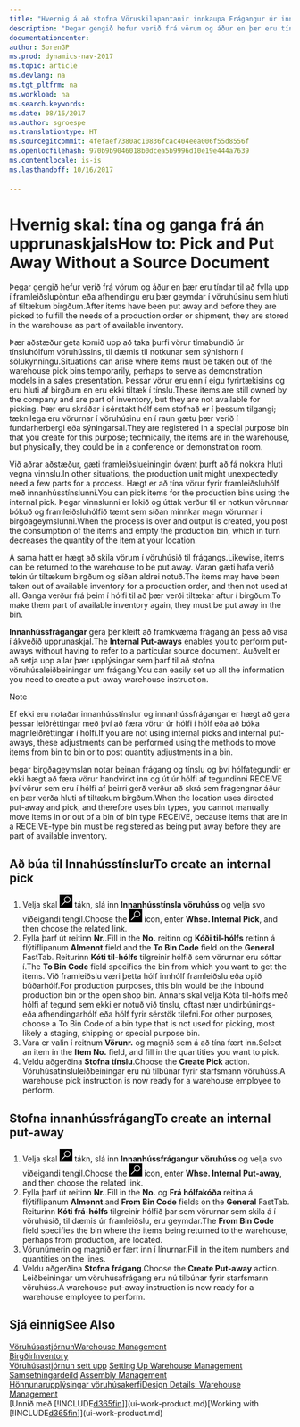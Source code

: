 ```yaml
---
title: "Hvernig á að stofna Vöruskilapantanir innkaupa Frágangur úr innanhússfrágangi"
description: "Þegar gengið hefur verið frá vörum og áður en þær eru tíndar til að fylla upp í framleiðslupöntun eða afhendingu eru þær geymdar í vöruhúsinu sem hluti af tiltækum birgðum."
documentationcenter: 
author: SorenGP
ms.prod: dynamics-nav-2017
ms.topic: article
ms.devlang: na
ms.tgt_pltfrm: na
ms.workload: na
ms.search.keywords: 
ms.date: 08/16/2017
ms.author: sgroespe
ms.translationtype: HT
ms.sourcegitcommit: 4fefaef7380ac10836fcac404eea006f55d8556f
ms.openlocfilehash: 970b9b9046018b0dcea5b9996d10e19e444a7639
ms.contentlocale: is-is
ms.lasthandoff: 10/16/2017

---
```

# <a name="how-to-pick-and-put-away-without-a-source-document"></a><span data-ttu-id="3741a-103">Hvernig skal: tína og ganga frá án upprunaskjals</span><span class="sxs-lookup"><span data-stu-id="3741a-103">How to: Pick and Put Away Without a Source Document</span></span>
<span data-ttu-id="3741a-104">Þegar gengið hefur verið frá vörum og áður en þær eru tíndar til að fylla upp í framleiðslupöntun eða afhendingu eru þær geymdar í vöruhúsinu sem hluti af tiltækum birgðum.</span><span class="sxs-lookup"><span data-stu-id="3741a-104">After items have been put away and before they are picked to fulfill the needs of a production order or shipment, they are stored in the warehouse as part of available inventory.</span></span>  

<span data-ttu-id="3741a-105">Þær aðstæður geta komið upp að taka þurfi vörur tímabundið úr tínsluhólfum vöruhússins, til dæmis til notkunar sem sýnishorn í sölukynningu.</span><span class="sxs-lookup"><span data-stu-id="3741a-105">Situations can arise where items must be taken out of the warehouse pick bins temporarily, perhaps to serve as demonstration models in a sales presentation.</span></span> <span data-ttu-id="3741a-106">Þessar vörur eru enn í eigu fyrirtækisins og eru hluti af birgðum en eru ekki tiltæk í tínslu.</span><span class="sxs-lookup"><span data-stu-id="3741a-106">These items are still owned by the company and are part of inventory, but they are not available for picking.</span></span> <span data-ttu-id="3741a-107">Þær eru skráðar í sérstakt hólf sem stofnað er í þessum tilgangi; tæknilega eru vörurnar í vöruhúsinu en í raun gætu þær verið í fundarherbergi eða sýningarsal.</span><span class="sxs-lookup"><span data-stu-id="3741a-107">They are registered in a special purpose bin that you create for this purpose; technically, the items are in the warehouse, but physically, they could be in a conference or demonstration room.</span></span>  

<span data-ttu-id="3741a-108">Við aðrar aðstæður, gæti framleiðslueiningin óvænt þurft að fá nokkra hluti vegna vinnslu.</span><span class="sxs-lookup"><span data-stu-id="3741a-108">In other situations, the production unit might unexpectedly need a few parts for a process.</span></span> <span data-ttu-id="3741a-109">Hægt er að tína vörur fyrir framleiðsluhólf með innanhússtínslunni.</span><span class="sxs-lookup"><span data-stu-id="3741a-109">You can pick items for the production bins using the internal pick.</span></span> <span data-ttu-id="3741a-110">Þegar vinnslunni er lokið og úttak verður til er notkun vörunnar bókuð og framleiðsluhólfið tæmt sem síðan minnkar magn vörunnar í birgðageymslunni.</span><span class="sxs-lookup"><span data-stu-id="3741a-110">When the process is over and output is created, you post the consumption of the items and empty the production bin, which in turn decreases the quantity of the item at your location.</span></span>  

<span data-ttu-id="3741a-111">Á sama hátt er hægt að skila vörum í vöruhúsið til frágangs.</span><span class="sxs-lookup"><span data-stu-id="3741a-111">Likewise, items can be returned to the warehouse to be put away.</span></span> <span data-ttu-id="3741a-112">Varan gæti hafa verið tekin úr tiltækum birgðum og síðan aldrei notuð.</span><span class="sxs-lookup"><span data-stu-id="3741a-112">The items may have been taken out of available inventory for a production order, and then not used at all.</span></span> <span data-ttu-id="3741a-113">Ganga verður frá þeim í hólfi til að þær verði tiltækar aftur í birgðum.</span><span class="sxs-lookup"><span data-stu-id="3741a-113">To make them part of available inventory again, they must be put away in the bin.</span></span>  

<span data-ttu-id="3741a-114">**Innanhússfrágangar** gera þér kleift að framkvæma frágang án þess að vísa í ákveðið upprunaskjal.</span><span class="sxs-lookup"><span data-stu-id="3741a-114">The **Internal Put-aways** enables you to perform put-aways without having to refer to a particular source document.</span></span> <span data-ttu-id="3741a-115">Auðvelt er að setja upp allar þær upplýsingar sem þarf til að stofna vöruhúsaleiðbeiningar um frágang.</span><span class="sxs-lookup"><span data-stu-id="3741a-115">You can easily set up all the information you need to create a put-away warehouse instruction.</span></span>  

> [!NOTE]  
>  <span data-ttu-id="3741a-116">Ef ekki eru notaðar innanhússtínslur og innanhússfrágangar er hægt að gera þessar leiðréttingar með því að færa vörur úr hólfi í hólf eða að bóka magnleiðréttingar í hólfi.</span><span class="sxs-lookup"><span data-stu-id="3741a-116">If you are not using internal picks and internal put-aways, these adjustments can be performed using the methods to move items from bin to bin or to post quantity adjustments in a bin.</span></span>  
>   
>  <span data-ttu-id="3741a-117">þegar birgðageymslan notar beinan frágang og tínslu og því hólfategundir er ekki hægt að færa vörur handvirkt inn og út úr hólfi af tegundinni RECEIVE því vörur sem eru í hólfi af þeirri gerð verður að skrá sem frágengnar áður en þær verða hluti af tiltækum birgðum.</span><span class="sxs-lookup"><span data-stu-id="3741a-117">When the location uses directed put-away and pick, and therefore uses bin types, you cannot manually move items in or out of a bin of bin type RECEIVE, because items that are in a RECEIVE-type bin must be registered as being put away before they are part of available inventory.</span></span>  

## <a name="to-create-an-internal-pick"></a><span data-ttu-id="3741a-118">Að búa til Innahússtínslur</span><span class="sxs-lookup"><span data-stu-id="3741a-118">To create an internal pick</span></span>  
1.  <span data-ttu-id="3741a-119">Velja skal ![Leit að síðu eða skýrslu](media/ui-search/search_small.png "Leit að síðu eða skýrslu táknið") tákn, slá inn **Innanhússtínsla vöruhúss** og velja svo viðeigandi tengil.</span><span class="sxs-lookup"><span data-stu-id="3741a-119">Choose the ![Search for Page or Report](media/ui-search/search_small.png "Search for Page or Report icon") icon, enter **Whse. Internal Pick**, and then choose the related link.</span></span>  
2.  <span data-ttu-id="3741a-120">Fylla þarf út reitinn **Nr.**.</span><span class="sxs-lookup"><span data-stu-id="3741a-120">Fill in the **No.**</span></span> <span data-ttu-id="3741a-121">reitinn og **Kóði til-hólfs** reitinn á flýtiflipanum **Almennt**.</span><span class="sxs-lookup"><span data-stu-id="3741a-121">field and the **To Bin Code** field on the **General** FastTab.</span></span> <span data-ttu-id="3741a-122">Reiturinn **Kóti til-hólfs** tilgreinir hólfið sem vörurnar eru sóttar í.</span><span class="sxs-lookup"><span data-stu-id="3741a-122">The **To Bin Code** field specifies the bin from which you want to get the items.</span></span> <span data-ttu-id="3741a-123">Við framleiðslu væri þetta hólf innhólf framleiðslu eða opið búðarhólf.</span><span class="sxs-lookup"><span data-stu-id="3741a-123">For production purposes, this bin would be the inbound production bin or the open shop bin.</span></span> <span data-ttu-id="3741a-124">Annars skal velja Kóta til-hólfs með hólfi af tegund sem ekki er notuð við tínslu, oftast nær undirbúnings- eða afhendingarhólf eða hólf fyrir sérstök tilefni.</span><span class="sxs-lookup"><span data-stu-id="3741a-124">For other purposes, choose a To Bin Code of a bin type that is not used for picking, most likely a staging, shipping or special purpose bin.</span></span>  
3.  <span data-ttu-id="3741a-125">Vara er valin í reitnum **Vörunr.** og magnið sem á að tína fært inn.</span><span class="sxs-lookup"><span data-stu-id="3741a-125">Select an item in the **Item No.** field, and fill in the quantities you want to pick.</span></span>  
4. <span data-ttu-id="3741a-126">Veldu aðgerðina **Stofna tínslu**.</span><span class="sxs-lookup"><span data-stu-id="3741a-126">Choose the **Create Pick** action.</span></span> <span data-ttu-id="3741a-127">Vöruhúsatínsluleiðbeiningar eru nú tilbúnar fyrir starfsmann vöruhúss.</span><span class="sxs-lookup"><span data-stu-id="3741a-127">A warehouse pick instruction is now ready for a warehouse employee to perform.</span></span>  

## <a name="to-create-an-internal-put-away"></a><span data-ttu-id="3741a-128">Stofna innanhússfrágang</span><span class="sxs-lookup"><span data-stu-id="3741a-128">To create an internal put-away</span></span>  
1.  <span data-ttu-id="3741a-129">Velja skal ![Leit að síðu eða skýrslu](media/ui-search/search_small.png "Leit að síðu eða skýrslu táknið") tákn, slá inn **Innanhússfrágangur vöruhúss** og velja svo viðeigandi tengil.</span><span class="sxs-lookup"><span data-stu-id="3741a-129">Choose the ![Search for Page or Report](media/ui-search/search_small.png "Search for Page or Report icon") icon, enter **Whse. Internal Put-away**, and then choose the related link.</span></span>  
2.  <span data-ttu-id="3741a-130">Fylla þarf út reitinn **Nr.**.</span><span class="sxs-lookup"><span data-stu-id="3741a-130">Fill in the **No.**</span></span> <span data-ttu-id="3741a-131">og **Frá hólfakóða** reitina á flýtiflipanum **Almennt**.</span><span class="sxs-lookup"><span data-stu-id="3741a-131">and **From Bin Code** fields on the **General** FastTab.</span></span> <span data-ttu-id="3741a-132">Reiturinn **Kóti frá-hólfs** tilgreinir hólfið þar sem vörurnar sem skila á í vöruhúsið, til dæmis úr framleiðslu, eru geymdar.</span><span class="sxs-lookup"><span data-stu-id="3741a-132">The **From Bin Code** field specifies the bin where the items being returned to the warehouse, perhaps from production, are located.</span></span>  
3.  <span data-ttu-id="3741a-133">Vörunúmerin og magnið er fært inn í línurnar.</span><span class="sxs-lookup"><span data-stu-id="3741a-133">Fill in the item numbers and quantities on the lines.</span></span>  
4.  <span data-ttu-id="3741a-134">Veldu aðgerðina **Stofna frágang**.</span><span class="sxs-lookup"><span data-stu-id="3741a-134">Choose the **Create Put-away** action.</span></span> <span data-ttu-id="3741a-135">Leiðbeiningar um vöruhúsafrágang eru nú tilbúnar fyrir starfsmann vöruhúss.</span><span class="sxs-lookup"><span data-stu-id="3741a-135">A warehouse put-away instruction is now ready for a warehouse employee to perform.</span></span>  

## <a name="see-also"></a><span data-ttu-id="3741a-136">Sjá einnig</span><span class="sxs-lookup"><span data-stu-id="3741a-136">See Also</span></span>  
[<span data-ttu-id="3741a-137">Vöruhúsastjórnun</span><span class="sxs-lookup"><span data-stu-id="3741a-137">Warehouse Management</span></span>](warehouse-manage-warehouse.md)  
[<span data-ttu-id="3741a-138">Birgðir</span><span class="sxs-lookup"><span data-stu-id="3741a-138">Inventory</span></span>](inventory-manage-inventory.md)  
<span data-ttu-id="3741a-139">[Vöruhúsastjórnun sett upp](warehouse-setup-warehouse.md)   </span><span class="sxs-lookup"><span data-stu-id="3741a-139">[Setting Up Warehouse Management](warehouse-setup-warehouse.md)   </span></span>  
<span data-ttu-id="3741a-140">[Samsetningardeild](assembly-assemble-items.md)  </span><span class="sxs-lookup"><span data-stu-id="3741a-140">[Assembly Management](assembly-assemble-items.md)  </span></span>  
[<span data-ttu-id="3741a-141">Hönnunarupplýsingar vöruhúsakerfi</span><span class="sxs-lookup"><span data-stu-id="3741a-141">Design Details: Warehouse Management</span></span>](design-details-warehouse-management.md)  
<span data-ttu-id="3741a-142">[Unnið með [!INCLUDE[d365fin](includes/d365fin_md.md)]](ui-work-product.md)</span><span class="sxs-lookup"><span data-stu-id="3741a-142">[Working with [!INCLUDE[d365fin](includes/d365fin_md.md)]](ui-work-product.md)</span></span>

